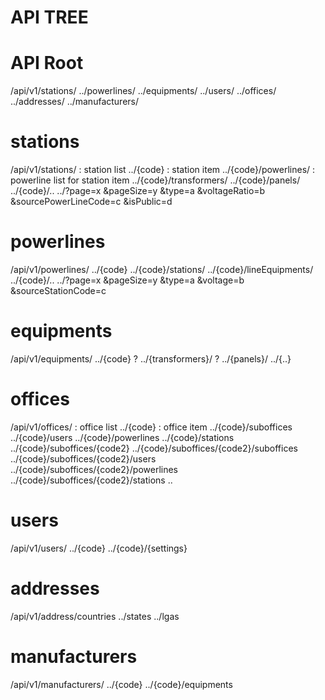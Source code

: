 API TREE
========

# API Root
/api/v1/stations/
     ../powerlines/
     ../equipments/
     ../users/
     ../offices/
     ../addresses/
     ../manufacturers/


# stations
/api/v1/stations/                                               : station list
              ../{code}                                         : station item
              ../{code}/powerlines/                             : powerline list for station item
              ../{code}/transformers/
              ../{code}/panels/
              ../{code}/..
              ../?page=x
                 &pageSize=y
                 &type=a
                 &voltageRatio=b
                 &sourcePowerLineCode=c
                 &isPublic=d


# powerlines
/api/v1/powerlines/
                ../{code}
                ../{code}/stations/
                ../{code}/lineEquipments/
                ../{code}/..
                ../?page=x
                   &pageSize=y
                   &type=a
                   &voltage=b
                   &sourceStationCode=c

# equipments
/api/v1/equipments/
                ../{code}
             ?  ../{transformers}/
             ?  ../{panels}/
                ../{..}

# offices
/api/v1/offices/                                                : office list
             ../{code}                                          : office item
             ../{code}/suboffices
             ../{code}/users
             ../{code}/powerlines
             ../{code}/stations
             ../{code}/suboffices/{code2}
             ../{code}/suboffices/{code2}/suboffices
             ../{code}/suboffices/{code2}/users
             ../{code}/suboffices/{code2}/powerlines
             ../{code}/suboffices/{code2}/stations
             ..

# users
/api/v1/users/
           ../{code}
           ../{code}/{settings}


# addresses
/api/v1/address/countries
             ../states
             ../lgas

# manufacturers
/api/v1/manufacturers/
                   ../{code}
                   ../{code}/equipments